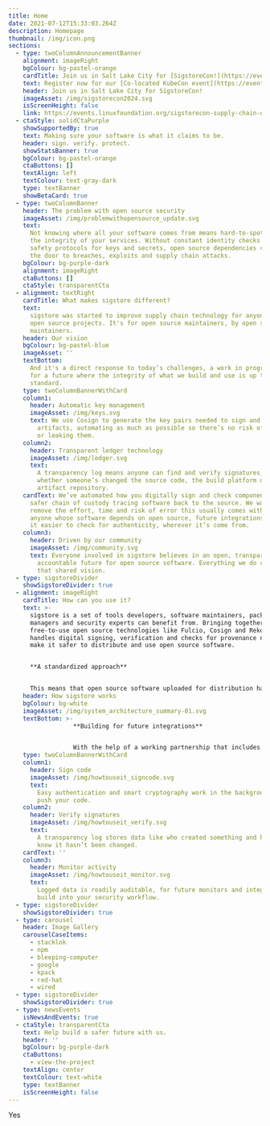 ```yaml
---
title: Home
date: 2021-07-12T15:33:03.264Z
description: Homepage
thumbnail: /img/icon.png
sections:
  - type: twoColumnAnnouncementBanner
    alignment: imageRight
    bgColour: bg-pastel-orange
    cardTitle: Join us in Salt Lake City for [SigstoreCon!](https://events.linuxfoundation.org/sigstorecon-supply-chain-day/)
    text: Register now for our [Co-located KubeCon event](https://events.linuxfoundation.org/sigstorecon-supply-chain-day/), November 12, 2024
    header: Join us in Salt Lake City for SigstoreCon!
    imageAsset: /img/sigstorecon2024.svg
    isScreenHeight: false
    link: https://events.linuxfoundation.org/sigstorecon-supply-chain-day/
  - ctaStyle: solidCtaPurple
    showSupportedBy: true
    text: Making sure your software is what it claims to be.
    header: sign. verify. protect.
    showStatsBanner: true
    bgColour: bg-pastel-orange
    ctaButtons: []
    textAlign: left
    textColour: text-gray-dark
    type: textBanner
    showBetaCard: true
  - type: twoColumnBanner
    header: The problem with open source security
    imageAsset: /img/problemwithopensource_update.svg
    text:
      Not knowing where all your software comes from means hard-to-spot risks to
      the integrity of your services. Without constant identity checks and
      safety protocols for keys and secrets, open source dependencies can open
      the door to breaches, exploits and supply chain attacks.
    bgColour: bg-purple-dark
    alignment: imageRight
    ctaButtons: []
    ctaStyle: transparentCta
  - alignment: textRight
    cardTitle: What makes sigstore different?
    text:
      sigstore was started to improve supply chain technology for anyone using
      open source projects. It's for open source maintainers, by open source
      maintainers.
    header: Our vision
    bgColour: bg-pastel-blue
    imageAsset: ''
    textBottom:
      And it's a direct response to today’s challenges, a work in progress
      for a future where the integrity of what we build and use is up to
      standard.
    type: twoColumnBannerWithCard
    column1:
      header: Automatic key management
      imageAsset: /img/keys.svg
      text: We use Cosign to generate the key pairs needed to sign and verify
        artifacts, automating as much as possible so there’s no risk of losing
        or leaking them.
    column2:
      header: Transparent ledger technology
      imageAsset: /img/ledger.svg
      text:
        A transparency log means anyone can find and verify signatures, and check
        whether someone’s changed the source code, the build platform or the
        artifact repository.
    cardText: We’ve automated how you digitally sign and check components, for a
      safer chain of custody tracing software back to the source. We want to
      remove the effort, time and risk of error this usually comes with. And for
      anyone whose software depends on open source, future integrations can make
      it easier to check for authenticity, wherever it’s come from.
    column3:
      header: Driven by our community
      imageAsset: /img/community.svg
      text: Everyone involved in sigstore believes in an open, transparent and
        accountable future for open source software. Everything we do comes from
        that shared vision.
  - type: sigstoreDivider
    showSigstoreDivider: true
  - alignment: imageRight
    cardTitle: How can you use it?
    text: >-
      sigstore is a set of tools developers, software maintainers, package
      managers and security experts can benefit from. Bringing together
      free-to-use open source technologies like Fulcio, Cosign and Rekor, it
      handles digital signing, verification and checks for provenance needed to
      make it safer to distribute and use open source software.


      **A standardized approach**


      This means that open source software uploaded for distribution has a stricter, more standardized way of checking who’s been involved, that it hasn’t been tampered with. There’s no risk of key compromise, so third parties can’t hijack a release and slip in something malicious.
    header: How sigstore works
    bgColour: bg-white
    imageAsset: /img/system_architecture_summary-01.svg
    textBottom: >-
                  **Building for future integrations**


                  With the help of a working partnership that includes GitHub, Google, the Linux Foundation, Red Hat and Purdue University, we’re in constant collaboration to find new ways to improve the sigstore technology, to make it easy to adopt, integrate and become a long-lasting standard.
    type: twoColumnBannerWithCard
    column1:
      header: Sign code
      imageAsset: /img/howtouseit_signcode.svg
      text:
        Easy authentication and smart cryptography work in the background. Just
        push your code.
    column2:
      header: Verify signatures
      imageAsset: /img/howtouseit_verify.svg
      text:
        A transparency log stores data like who created something and how, so you
        know it hasn’t been changed.
    cardText: ''
    column3:
      header: Monitor activity
      imageAsset: /img/howtouseit_monitor.svg
      text:
        Logged data is readily auditable, for future monitors and integrations to
        build into your security workflow.
  - type: sigstoreDivider
    showSigstoreDivider: true
  - type: carousel
    header: Image Gallery
    carouselCaseItems:
      - stacklok
      - npm
      - bleeping-computer
      - google
      - kpack
      - red-hat
      - wired
  - type: sigstoreDivider
    showSigstoreDivider: true
  - type: newsEvents
    isNewsAndEvents: true
  - ctaStyle: transparentCta
    text: Help build a safer future with us.
    header: ''
    bgColour: bg-purple-dark
    ctaButtons:
      - view-the-project
    textAlign: center
    textColour: text-white
    type: textBanner
    isScreenHeight: false
---
```


Yes
